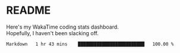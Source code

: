 # README

Here's my WakaTime coding stats dashboard.  
Hopefully, I haven't been slacking off.

<!--START_SECTION:waka-->

```txt
Markdown   1 hr 43 mins    █████████████████████████   100.00 %
```

<!--END_SECTION:waka-->